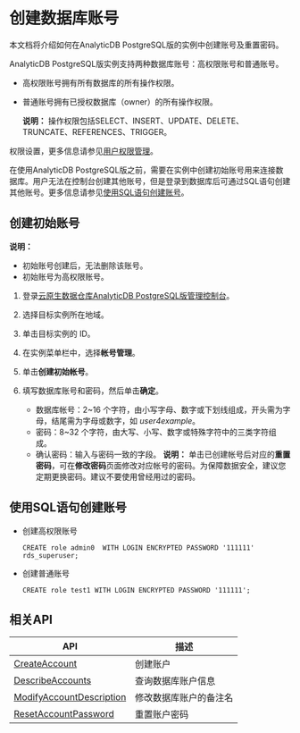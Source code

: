 # 创建数据库账号

本文档将介绍如何在AnalyticDB PostgreSQL版的实例中创建账号及重置密码。

AnalyticDB PostgreSQL版实例支持两种数据库账号：高权限账号和普通账号。

-   高权限账号拥有所有数据库的所有操作权限。
-   普通账号拥有已授权数据库（owner）的所有操作权限。

    **说明：** 操作权限包括SELECT、INSERT、UPDATE、DELETE、TRUNCATE、REFERENCES、TRIGGER。


权限设置，更多信息请参见[用户权限管理](/intl.zh-CN/开发入门/用户权限管理.md)。

在使用AnalyticDB PostgreSQL版之前，需要在实例中创建初始账号用来连接数据库。用户无法在控制台创建其他账号，但是登录到数据库后可通过SQL语句创建其他账号。更多信息请参见[使用SQL语句创建账号](#section_i3t_xe5_sfu)。

## 创建初始账号

**说明：**

-   初始账号创建后，无法删除该账号。
-   初始账号为高权限账号。

1.  登录[云原生数据仓库AnalyticDB PostgreSQL版管理控制台](https://gpdbnext.console.aliyun.com/gpdb/cn-hangzhou/list)。

2.  选择目标实例所在地域。

3.  单击目标实例的 ID。

4.  在实例菜单栏中，选择**帐号管理**。

5.  单击**创建初始帐号**。

6.  填写数据库账号和密码，然后单击**确定**。

    -   数据库帐号：2~16 个字符，由小写字母、数字或下划线组成，开头需为字母，结尾需为字母或数字，如 *user4example*。
    -   密码：8~32 个字符，由大写、小写、数字或特殊字符中的三类字符组成。
    -   确认密码：输入与密码一致的字段。
    **说明：** 单击已创建帐号后对应的**重置密码**，可在**修改密码**页面修改对应帐号的密码。为保障数据安全，建议您定期更换密码。建议不要使用曾经用过的密码。


## 使用SQL语句创建账号

-   创建高权限账号

    ```
    CREATE role admin0  WITH LOGIN ENCRYPTED PASSWORD '111111' rds_superuser;
    ```

-   创建普通账号

    ```
    CREATE role test1 WITH LOGIN ENCRYPTED PASSWORD '111111';
    ```


## 相关API

|API|描述|
|---|--|
|[CreateAccount](/intl.zh-CN/API参考/账户管理/CreateAccount.md)|创建账户|
|[DescribeAccounts](/intl.zh-CN/API参考/账户管理/DescribeAccounts.md)|查询数据库账户信息|
|[ModifyAccountDescription](/intl.zh-CN/API参考/账户管理/ModifyAccountDescription.md)|修改数据库账户的备注名|
|[ResetAccountPassword](/intl.zh-CN/API参考/账户管理/ResetAccountPassword.md)|重置账户密码|

